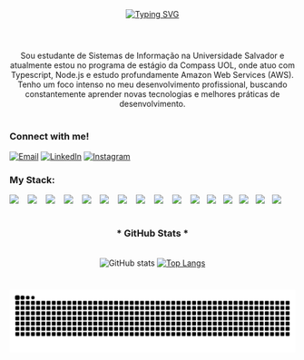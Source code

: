 <div align="center">
  <a href="https://git.io/typing-svg"><img src="https://readme-typing-svg.herokuapp.com?font=Fira+Code&weight=500&size=22&pause=1000&color=00F6A0&center=true&vCenter=true&random=false&width=524&lines=%3E+%24+Welcome+to+my+profile!++%3C" alt="Typing SVG" /></a>
</div>

<img align="center" alt="" src="./src/header-dev.gif" />

#

<p align="center">Sou estudante de Sistemas de Informação na Universidade Salvador e atualmente estou no programa de estágio da Compass UOL, onde atuo com Typescript, Node.js e estudo profundamente Amazon Web Services (AWS). Tenho um foco intenso no meu desenvolvimento profissional, buscando constantemente aprender novas tecnologias e melhores práticas de desenvolvimento. 
  
#

<img align="right" alt="" height="190px" src="./src/focus-dev.gif">

<h3 align="left">Connect with me!</h3>

[![Email](https://img.shields.io/badge/-Email-000?style=for-the-badge&logo=gmail&logoColor=00F6A0)](mailto:seu.email.aqui@gmail.com)
[![LinkedIn](https://img.shields.io/badge/-LinkedIn-000?style=for-the-badge&logo=linkedin&logoColor=00F6A0)](https://www.linkedin.com/in/thiago-sampaiog/)
[![Instagram](https://img.shields.io/badge/-Instagram-000?style=for-the-badge&logo=instagram&logoColor=00F6A0)](https://www.instagram.com/seu.insta/)

<h3 align="left">My Stack: </h3>

<div align="left">
  <img src="https://skillicons.dev/icons?i=nodejs" width="30"/>
  <img width="8" />
  <img src="https://skillicons.dev/icons?i=express" width="30"/>
  <img width="8" />
  <img src="https://skillicons.dev/icons?i=nest" width="30"/>
  <img width="8" />
  <img src="https://skillicons.dev/icons?i=ts" width="30"/>
  <img width="8" />
  <img src="https://skillicons.dev/icons?i=js" width="30"/>
  <img width="8" />
  <img src="https://skillicons.dev/icons?i=postgresql" width="30"/>
  <img width="8" />
  <img src="https://skillicons.dev/icons?i=mysql" width="30"/>
  <img width="8" />
  <img src="https://skillicons.dev/icons?i=mongo" width="30"/>
  <img width="8" />
  <img src="https://skillicons.dev/icons?i=docker" width="30"/>
  <img width="8" />
  <img src="https://skillicons.dev/icons?i=git" width="30"/>
  <img width="8" />
  <img src="https://skillicons.dev/icons?i=aws" width="30"/>
  <img width="5" />
  <img src="https://skillicons.dev/icons?i=jest" width="30"/>
  <img width="5" />
  <img src="https://skillicons.dev/icons?i=windows" width="30"/>
  <img width="5" />
  <img src="https://skillicons.dev/icons?i=prisma" width="30"/>
  <img width="5" />
  <img src="https://skillicons.dev/icons?i=figma" width="30"/>
  <img width="5" />
  <img src="https://skillicons.dev/icons?i=html" width="30"/>
</div>

#

<div align="center">
  <h3>* GitHub Stats *</h3>
  <br>
  <img src="https://github-readme-stats.vercel.app/api?username=teuUserAqui&show_icons=true&hide_title=true&theme=radical&bg_color=000000&title_color=00F6A0&text_color=FFFFFF&icon_color=00F6A0" alt="GitHub stats">

  <a href="https://github.com/teuUserAqui/github-readme-stats">
    <img src="https://github-readme-stats.vercel.app/api/top-langs/?username=teuUserAqui&layout=compact&langs_count=6&theme=radical&bg_color=000000&title_color=00F6A0&text_color=FFFFFF&hide=html,scss,less" alt="Top Langs">
  </a>
</div>

#

<picture align="center">
  <source media="(prefers-color-scheme: dark)" srcset="https://raw.githubusercontent.com/thiagosampaiog/teuUserAqui/thiagosampaiog/github-contribution-grid-snake-dark.svg">
  <source media="(prefers-color-scheme: light)" srcset="https://raw.githubusercontent.com/thiagosampaiog/thiagosampaiog/output/github-contribution-grid-snake.svg">
  <img align="center" alt="snake gif" src="https://raw.githubusercontent.com/thiagosampaiog/thiagosampaiog/output/github-contribution-grid-snake.svg">
</picture>
